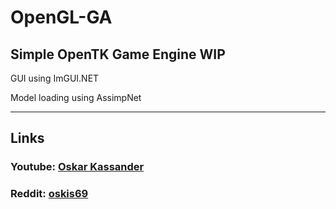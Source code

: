 # OpenGL-GA
Simple OpenTK Game Engine WIP
-----------------------------
GUI using ImGUI.NET

Model loading using AssimpNet

--------------------------
## Links
### Youtube: [Oskar Kassander](https://www.youtube.com/c/OskarKassander/featured)
### Reddit: [oskis69](https://www.reddit.com/user/oskis69)
